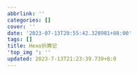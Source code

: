 ```yaml
---
abbrlink: ''
categories: []
cover: ''
date: '2023-07-13T20:55:42.328981+08:00'
tags: []
title: Hexo折腾记
'top_img ': ''
updated: 2023-7-13T21:23:39.739+8:0
---
```

